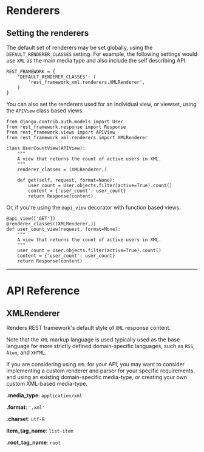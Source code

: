 # Renderers

## Setting the renderers

The default set of renderers may be set globally, using the `DEFAULT_RENDERER_CLASSES` setting.  For example, the following settings would use `XML` as the main media type and also include the self describing API.

    REST_FRAMEWORK = {
        'DEFAULT_RENDERER_CLASSES': (
            'rest_framework_xml.renderers.XMLRenderer',
        )
    }

You can also set the renderers used for an individual view, or viewset,
using the `APIView` class based views.

    from django.contrib.auth.models import User
    from rest_framework.response import Response
    from rest_framework.views import APIView
    from rest_framework_xml.renderers import XMLRenderer

    class UserCountView(APIView):
        """
        A view that returns the count of active users in XML.
        """
        renderer_classes = (XMLRenderer,)

        def get(self, request, format=None):
            user_count = User.objects.filter(active=True).count()
            content = {'user_count': user_count}
            return Response(content)

Or, if you're using the `@api_view` decorator with function based views.

    @api_view(['GET'])
    @renderer_classes((XMLRenderer,))
    def user_count_view(request, format=None):
        """
        A view that returns the count of active users in XML.
        """
        user_count = User.objects.filter(active=True).count()
        content = {'user_count': user_count}
        return Response(content)

---

# API Reference

## XMLRenderer

Renders REST framework's default style of `XML` response content.

Note that the `XML` markup language is used typically used as the base language for more strictly defined domain-specific languages, such as `RSS`, `Atom`, and `XHTML`.

If you are considering using `XML` for your API, you may want to consider implementing a custom renderer and parser for your specific requirements, and using an existing domain-specific media-type, or creating your own custom XML-based media-type.

**.media_type**: `application/xml`

**.format**: `'.xml'`

**.charset**: `utf-8`

**item_tag_name**: `list-item`

**.root_tag_name**: `root`
